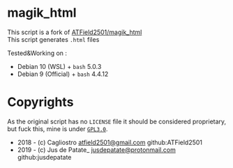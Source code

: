 # magik_html
This script is a fork of [ATField2501/magik_html](https://github.com/ATField2501/magik_html)
<br>This script generates `.html` files

Tested&Working on :
 - Debian 10 (WSL) + `bash` 5.0.3
 - Debian 9 (Official) + `bash` 4.4.12

# Copyrights
As the original script has no `LICENSE` file it should be considered proprietary, but fuck this, mine is under [`GPL3.0`](LICENSE).

 * 2018 - (c) Cagliostro <atfield2501@gmail.com> github:ATField2501
 * 2019 - (c) Jus de Patate_ <jusdepatate@protonmail.com> github:jusdepatate
